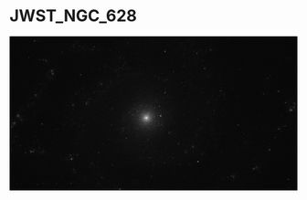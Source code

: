 # JWST_NGC_628


<img title="NGC 628" alt="Alt text" src="/jw02107-o040_t018_nircam_clear-f360m_i2d_example.jpg" style="width:800px"/>